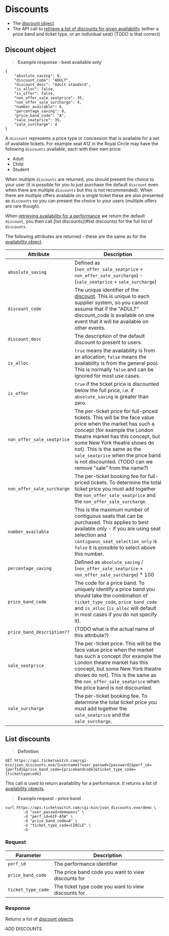 # Discounts

- The [discount object](#discount-object)
- The API call to [retrieve a list of discounts for given availability](#list-discounts) (either a price band and ticket type, or an individual seat) (TODO is that correct)

## Discount object

> **Example response - best available only**

```shell
{
    "absolute_saving": 0,
    "discount_code": "ADULT",
    "discount_desc": "Adult standard",
    "is_alloc": false,
    "is_offer": false,
    "non_offer_sale_seatprice": 35,
    "non_offer_sale_surcharge": 4,
    "number_available": 6,
    "percentage_saving": 0,
    "price_band_code": "A",
    "sale_seatprice": 35,
    "sale_surcharge": 4
}
```

A `discount` represents a price type or concession that is available for a set of available tickets. For example seat A12 in the Royal Circle may have the following `discounts` available, each with their own price: 

* Adult
* Child
* Student

When multiple `discounts` are returned, you should present the choice to your user (it is possible for you to just purchase the default `discount` even when there are multiple `discounts` but this is not recommended). When there are multiple offers available on a single ticket these are also presented as `discounts` so you can present the choice to your users (multiple offers are rare though).

When [retrieving availability for a performance](#retrieve-availability) we return the default `discount`, you then call [list discounts](#list discounts) for the full list of `discounts`.

The following attributes are returned - these are the same as for the [availability object](#availability-object).

Attribute | Description
--------- | -----------
`absolute_saving` | Defined as (`non_offer_sale_seatprice` + `non_offer_sale_surcharge`) - (`sale_seatprice` + `sale_surcharge`)
`discount_code` | The unique identifier of the [discount](#discount-object). This is unique to each supplier system, so you cannot assume that if the "ADULT" discount_code is available on one event that it will be available on other events.
`discount_desc` | The description of the default discount to present to users.
`is_alloc` | `true` means the availability is from an allocation; `false` means the availability is from the general pool. This is normally `false` and can be ignored for most use cases.
`is_offer` | `true` if the ticket price is discounted below the full price, i.e. if `absolute_saving` is greater than zero.
`non_offer_sale_seatprice` | The per-ticket price for full-priced tickets. This will be the face value price when the market has such a concept (for example the London theatre market has this concept, but some New York theatre shows do not). This is the same as the `sale_seatprice` when the price band is not discounted. (TODO can we remove "sale" from the name?)
`non_offer_sale_surcharge` | The per-ticket booking fee for full-priced tickets. To determine the total ticket price you must add together the `non_offer_sale_seatprice` and the `non_offer_sale_surcharge`.
`number_available` | This is the maximum number of contiguous seats that can be purchased. This applies to best available only - if you are using seat selection and `contiguous_seat_selection_only` is `false` it is possible to select above this number.
`percentage_saving` | Defined as `absolute_saving` / (`non_offer_sale_seatprice` + `non_offer_sale_surcharge`) * 100
`price_band_code` | The code for a price band. To uniquely identify a price band you should take the combination of `ticket_type_code`, `price_band_code` and `is_alloc` (`is_alloc` will default in most cases if you do not specify it).
`price_band_description??` | (TODO what is the actual name of this attribute?)
`sale_seatprice` | The per-ticket price. This will be the face value price when the market has such a concept (for example the London theatre market has this concept, but some New York theatre shows do not). This is the same as the `non_offer_sale_seatprice` when the price band is not discounted.
`sale_surcharge` | The per-ticket booking fee. To determine the total ticket price you must add together the `sale_seatprice` and the `sale_surcharge`.

## List discounts

> **Definition**

```
GET https://api.ticketswitch.com/cgi-bin/json_discounts.exe/{username}?user_passwd={password}&perf_id={perfid}&price_band_code={pricebandcode}&ticket_type_code={tickettypecode}
```

This call is used to return availability for a performance. It returns a list of [availability objects](#availability-object).

> **Example request - price band**

```shell
curl https://api.ticketswitch.com/cgi-bin/json_discounts.exe/demo \
        -d "user_passwd=demopass" \
        -d "perf_id=6IF-A5W" \
        -d "price_band_code=A" \
        -d "ticket_type_code=CIRCLE" \
        -G
```

### Request

Parameter | Description
--------- | -----------
`perf_id` | The performance identifier
`price_band_code` | The price band code you want to view discounts for
`ticket_type_code` | The ticket type code you want to view discounts for


### Response

Returns a list of [discount objects](#discount-object).


ADD DISCOUNTS
